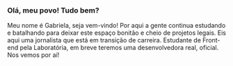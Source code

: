 ### Olá, meu povo! Tudo bem? 

<p> Meu nome é Gabriela, seja vem-vindo! Por aqui a gente continua estudando e batalhando para deixar este espaço bonitão e cheio de projetos legais. Eis aqui uma jornalista que está em transição de carreira. Estudante de Front-end pela Laboratória, em breve teremos uma desenvolvedora real, oficial. Nos vemos por aí! </p>

<!--
**GabrielaMedrado/GabrielaMedrado** is a ✨ _special_ ✨ repository because its `README.md` (this file) appears on your GitHub profile.
<div align="center">
  <img height="180em" src="https://github-readme-stats.vercel.app/api/top-langs/?username=GabrielaMedrado&layout=compact&langs_count=7&theme=bear">
  <img height="180em" src="https://github-readme-stats.vercel.app/api?username=GabrielaMedrado&show_icons=true&theme=bear&include_all_commits=true&count_private=true">
  
</div>

